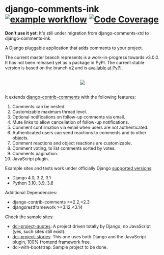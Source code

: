 #  django-comments-ink &nbsp;&nbsp;&nbsp;&nbsp;&nbsp; [![example workflow](https://github.com/comments-ink/django-comments-ink/workflows/tests/badge.svg)](https://github.com/comments-ink/django-comments-ink/actions/workflows/ci-pipeline.yml) [![Code Coverage](coverage.svg)]((https://github.com/comments-ink/django-comments-ink/actions/workflows/ci-pipeline.yml))


**Don't use it yet**: It's still under migration from django-comments-xtd to django-comments-ink.

A Django pluggable application that adds comments to your project.

The current master branch represents is a work-in-progress towards v3.0.0. It has not been released yet as a package in PyPI. The current stable version is based on the branch [v2](https://github.com/danirus/django-comments-ink/tree/v2) and is [available at PyPI](https://pypi.org/project/django-comments-ink/).

<p align="center"><br/><img src="cover.png"><br/><br/></p>

It extends [django-contrib-comments](https://pypi.python.org/pypi/django-contrib-comments) with the following features:

1. Comments can be nested.
1. Customizable maximum thread level.
1. Optional notifications on follow-up comments via email.
1. Mute links to allow cancellation of follow-up notifications.
1. Comment confirmation via email when users are not authenticated.
1. Authenticated users can send reactions to comments and to other objects.
1. Comment reactions and object reactions are customizable.
1. Comment voting, to list comments sorted by votes.
1. Comments pagination.
1. JavaScript plugin.

Example sites and tests work under officially Django [supported versions](https://www.djangoproject.com/download/#supported-versions>):

* Django 4.0, 3.2, 3.1
* Python 3.10, 3.9, 3.8

Additional Dependencies:

* django-contrib-comments >=2.2,<2.3
* djangorestframework >=3.12,<3.14

Check the sample sites:

 * [dci-project-quotes](https://github.com/comments-ink/dci-project-quotes): A project driven totally by Django, no JavaScript (yes, such sites still exist).
 * [dci-project-stories](https://github.com/comments-ink/dci-project-stories): This one uses both Django and the JavaScript plugin, 100% frontend framework free.
 * dci-with-bootstrap: Sample project to be done.
